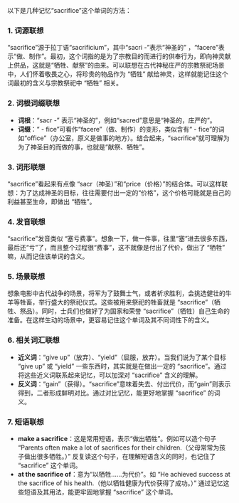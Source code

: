 以下是几种记忆“sacrifice”这个单词的方法：

### 1. 词源联想
 “sacrifice”源于拉丁语“sacrificium”，其中“sacri -”表示“神圣的” ，“facere”表示“做、制作”。最初，这个词指的是为了宗教目的而进行的供奉行为，即向神灵献上供品，这就是“牺牲、献祭”的由来。可以联想在古代神秘庄严的宗教祭祀场景中，人们怀着敬畏之心，将珍贵的物品作为 “牺牲” 献给神灵，这样就能记住这个词最初的含义与宗教祭祀中 “牺牲” 相关。

### 2. 词根词缀联想
 - **词根**：“sacr -” 表示“神圣的”，例如“sacred”意思是“神圣的，庄严的”。
 - **词缀**：“ - fice”可看作“facere”（做、制作）的变形，类似含有“ - fice”的词如“office”（办公室，原义是做事的地方）。结合起来，“sacrifice”就可理解为为了神圣目的而做的事，也就是“献祭、牺牲”。

### 3. 词形联想
 “sacrifice”看起来有点像 “sacr（神圣）”和“price（价格）”的结合体。可以这样联想：为了达成神圣的目标，往往需要付出一定的“价格”，这个价格可能就是自己的利益甚至生命，即做出 “牺牲”。

### 4. 发音联想
 “sacrifice”发音类似 “塞亏费事”。想象一下，做一件事，往里“塞”进去很多东西，最后还“亏”了，而且整个过程很“费事”，这不就像是付出了代价，做出了 “牺牲” 嘛，从而记住该单词的含义。

### 5. 场景联想
想象电影中古代战争的场景，将军为了鼓舞士气，或者祈求胜利，会挑选健壮的牛羊等牲畜，举行盛大的祭祀仪式。这些被用来祭祀的牲畜就是 “sacrifice”（牺牲、祭品）。同时，士兵们也做好了为国家和荣誉 “sacrifice”（牺牲）自己生命的准备。在这样生动的场景中，更容易记住这个单词及其不同词性下的含义。

### 6. 相关词汇联想
 - **近义词**：“give up”（放弃）、“yield”（屈服，放弃）。当我们说为了某个目标 “give up” 或 “yield” 一些东西时，其实就是在做出一定的 “sacrifice”。通过将这些近义词联系起来记忆，可以加深对 “sacrifice” 含义的理解。
 - **反义词**：“gain”（获得）。“sacrifice”意味着失去、付出代价，而“gain”则表示得到，二者形成鲜明对比。通过对比记忆，能更好地掌握 “sacrifice” 的词义。

### 7. 短语联想
 - **make a sacrifice**：这是常用短语，表示“做出牺牲”。例如可以造个句子 “Parents often make a lot of sacrifices for their children.（父母常常为孩子做出很多牺牲。）” 反复读这个句子，在理解短语含义的同时，也记住了 “sacrifice” 这个单词。
 - **at the sacrifice of**：意为“以牺牲……为代价”。如 “He achieved success at the sacrifice of his health.（他以牺牲健康为代价获得了成功。）” 通过记忆这些短语及其用法，能更牢固地掌握 “sacrifice” 这个单词。 